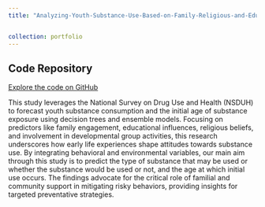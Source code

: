 ```yaml
---
title: "Analyzing-Youth-Substance-Use-Based-on-Family-Religious-and-Education-background"


collection: portfolio
---
```


## Code Repository

[Explore the code on GitHub](https://github.com/Ruqhaiya/Analyzing-Youth-Substance-Use-Based-on-Family-Religious-and-Education-background)

This study leverages the National Survey on Drug Use and Health (NSDUH) to forecast youth substance consumption and the initial age of substance exposure using decision trees and ensemble models. Focusing on predictors like family engagement, educational influences, religious beliefs, and involvement in developmental group activities, this research underscores how early life experiences shape attitudes towards substance use. By integrating behavioral and environmental variables, our main aim through this study is to predict the type of substance that may be used or whether the substance would be used or not, and the age at which initial use occurs. The findings advocate for the critical role of familial and community support in mitigating risky behaviors, providing insights for targeted preventative strategies.
